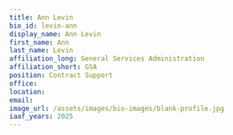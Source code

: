 ```yaml
---
title: Ann Levin
bio_id: levin-ann
display_name: Ann Levin
first_name: Ann
last_name: Levin
affiliation_long: General Services Administration
affiliation_short: GSA
position: Contract Support
office: 
location: 
email: 
image_url: /assets/images/bio-images/blank-profile.jpg
iaaf_years: 2025
---
```

